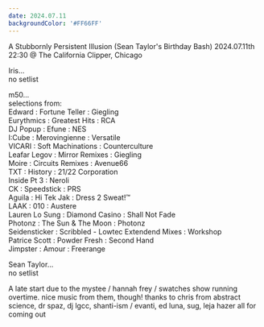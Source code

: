 ```yaml
---
date: 2024.07.11
backgroundColor: '#FF66FF'
---
```


A Stubbornly Persistent Illusion (Sean Taylor's Birthday Bash) 2024.07.11th 22:30 @ The California Clipper, Chicago  

Iris...  
no setlist  

m50...  
selections from:  
Edward : Fortune Teller : Giegling  
Eurythmics : Greatest Hits : RCA  
DJ Popup : Efune : NES  
I:Cube : Merovingienne : Versatile  
VICARI : Soft Machinations : Counterculture  
Leafar Legov : Mirror Remixes : Giegling  
Moire : Circuits Remixes : Avenue66  
TXT : History : 21/22 Corporation  
Inside Pt 3 : Neroli  
CK : Speedstick : PRS  
Aguila : Hi Tek Jak : Dress 2 Sweat!™  
LAAK : 010 : Austere  
Lauren Lo Sung : Diamond Casino : Shall Not Fade  
Photonz : The Sun & The Moon : Photonz  
Seidensticker : Scribbled - Lowtec Extendend Mixes : Workshop  
Patrice Scott : Powder Fresh : Second Hand  
Jimpster : Amour : Freerange  

Sean Taylor...  
no setlist  

A late start due to the mystee / hannah frey / swatches show running overtime. nice music from them, though! thanks to chris from abstract science, dr spaz, dj lgcc, shanti-ism / evanti, ed luna, sug, leja hazer all for coming out